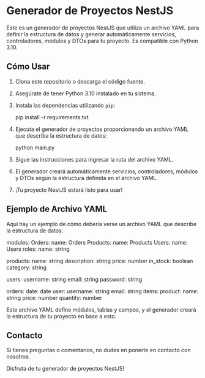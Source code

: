 # Generador de Proyectos NestJS

Este es un generador de proyectos NestJS que utiliza un archivo YAML para definir la estructura de datos y generar automáticamente servicios, controladores, módulos y DTOs para tu proyecto. Es compatible con Python 3.10.

## Cómo Usar

1. Clona este repositorio o descarga el código fuente.
2. Asegúrate de tener Python 3.10 instalado en tu sistema.
3. Instala las dependencias utilizando `pip`:

   pip install -r requirements.txt

4. Ejecuta el generador de proyectos proporcionando un archivo YAML que describa la estructura de datos:

   python main.py

5. Sigue las instrucciones para ingresar la ruta del archivo YAML.
6. El generador creará automáticamente servicios, controladores, módulos y DTOs según la estructura definida en el archivo YAML.
7. ¡Tu proyecto NestJS estará listo para usar!

## Ejemplo de Archivo YAML

Aquí hay un ejemplo de cómo debería verse un archivo YAML que describe la estructura de datos:

modules:
  Orders:
    name: Orders
  Products:
    name: Products
  Users:
    name: Users
    roles:
      name: string

products:
  name: string
  description: string
  price: number
  in_stock: boolean
  category: string

users:
  username: string
  email: string
  password: string

orders:
  date: date
  user:
    username: string
    email: string
  items:
    product:
      name: string
      price: number
      quantity: number

Este archivo YAML define módulos, tablas y campos, y el generador creará la estructura de tu proyecto en base a esto.

## Contacto

Si tienes preguntas o comentarios, no dudes en ponerte en contacto con nosotros.

Disfruta de tu generador de proyectos NestJS!
